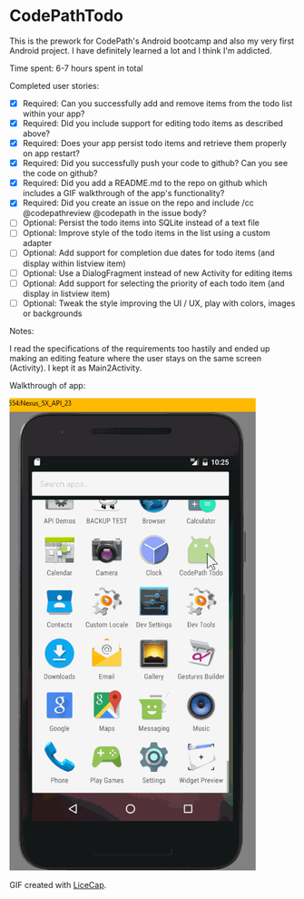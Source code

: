 # CodePathTodo

This is the prework for CodePath's Android bootcamp and also my very first Android project. I have definitely learned a lot and I think I'm addicted.

Time spent: 6-7 hours spent in total

Completed user stories:

* [x] Required: Can you successfully add and remove items from the todo list within your app?
* [x] Required: Did you include support for editing todo items as described above?
* [x] Required: Does your app persist todo items and retrieve them properly on app restart?
* [x] Required: Did you successfully push your code to github? Can you see the code on github?
* [x] Required: Did you add a README.md to the repo on github which includes a GIF walkthrough of the app's functionality?
* [x] Required: Did you create an issue on the repo and include /cc @codepathreview @codepath in the issue body?
* [ ] Optional: Persist the todo items into SQLite instead of a text file
* [ ] Optional: Improve style of the todo items in the list using a custom adapter
* [ ] Optional: Add support for completion due dates for todo items (and display within listview item)
* [ ] Optional: Use a DialogFragment instead of new Activity for editing items
* [ ] Optional: Add support for selecting the priority of each todo item (and display in listview item)
* [ ] Optional: Tweak the style improving the UI / UX, play with colors, images or backgrounds

Notes:

I read the specifications of the requirements too hastily and ended up making an editing feature where the user stays on the same screen (Activity). I kept it as Main2Activity.

Walkthrough of app:

![Video Walkthrough](walkthrough.gif)

GIF created with [LiceCap](http://www.cockos.com/licecap/).
